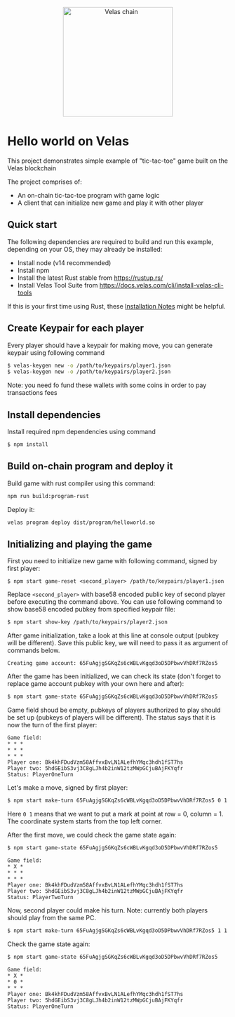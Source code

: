 <p align="center">
  <a href="https://velas.com">
    <img alt="Velas chain" src="https://i.imgur.com/1AHYxYP.png" width="250" />
  </a>
</p>

# Hello world on Velas
This project demonstrates simple example of "tic-tac-toe" game built on the Velas blockchain

The project comprises of:

* An on-chain tic-tac-toe program with game logic
* A client that can initialize new game and play it with other player

## Quick start
The following dependencies are required to build and run this example, depending
on your OS, they may already be installed:

- Install node (v14 recommended)
- Install npm
- Install the latest Rust stable from https://rustup.rs/
- Install Velas Tool Suite from
  https://docs.velas.com/cli/install-velas-cli-tools

If this is your first time using Rust, these [Installation
Notes](README-installation-notes.md) might be helpful.

## Create Keypair for each player
Every player should have a keypair for making move, you can generate keypair using following command

```bash
$ velas-keygen new -o /path/to/keypairs/player1.json
$ velas-keygen new -o /path/to/keypairs/player2.json
```
Note: you need fo fund these wallets with some coins in order to pay transactions fees

## Install dependencies
Install required npm dependencies using command
```bash
$ npm install
```

## Build on-chain program and deploy it
Build game with rust compiler using this command:
```bash
npm run build:program-rust
```

Deploy it:
```bash
velas program deploy dist/program/helloworld.so
```

## Initializing and playing the game
First you need to initialize new game with following command, signed by first player:
```
$ npm start game-reset <second_player> /path/to/keypairs/player1.json
```

Replace `<second_player>` with base58 encoded public key of second player before executing the command above. You can use following command to show base58 encoded pubkey from specified keypair file:
```bash
$ npm start show-key /path/to/keypairs/player2.json
```

After game initialization, take a look at this line at console output (pubkey will be different). Save this public key, we will need to pass it as argument of commands below.
```
Creating game account: 65FuAgjgSGKqZs6cWBLvKgqd3oD5DPbwvVhDRf7RZos5
```

After the game has been initialized, we can check its state (don't forget to replace game account pubkey with your own here and after):
```bash
$ npm start game-state 65FuAgjgSGKqZs6cWBLvKgqd3oD5DPbwvVhDRf7RZos5
```

Game field shoud be empty, pubkeys of players authorized to play should be set up (pubkeys of players will be different). The status says that it is now the turn of the first player:
```
Game field:
* * *
* * *
* * *
Player one: Bk4khFDudVzm58AffvxBvLN1ALefhYMqc3hdh1fST7hs
Player two: 5hdGEibS3vj3C8gLJh4b2inW12tzMWpGCjuBAjFKYqfr
Status: PlayerOneTurn
```

Let's make a move, signed by first player:
```bash
$ npm start make-turn 65FuAgjgSGKqZs6cWBLvKgqd3oD5DPbwvVhDRf7RZos5 0 1 /path/to/keypairs/player1.json
```
Here `0 1` means that we want to put a mark at point at row = 0, column = 1. The coordinate system starts from the top left corner.

After the first move, we could check the game state again:
```bash
$ npm start game-state 65FuAgjgSGKqZs6cWBLvKgqd3oD5DPbwvVhDRf7RZos5
```

```
Game field:
* X *
* * *
* * *
Player one: Bk4khFDudVzm58AffvxBvLN1ALefhYMqc3hdh1fST7hs
Player two: 5hdGEibS3vj3C8gLJh4b2inW12tzMWpGCjuBAjFKYqfr
Status: PlayerTwoTurn
```

Now, second player could make his turn. Note: currently both players should play from the same PC.
```bash
$ npm start make-turn 65FuAgjgSGKqZs6cWBLvKgqd3oD5DPbwvVhDRf7RZos5 1 1 /path/to/keypairs/player2.json
```

Check the game state again:
```bash
$ npm start game-state 65FuAgjgSGKqZs6cWBLvKgqd3oD5DPbwvVhDRf7RZos5
```

```
Game field:
* X *
* 0 *
* * *
Player one: Bk4khFDudVzm58AffvxBvLN1ALefhYMqc3hdh1fST7hs
Player two: 5hdGEibS3vj3C8gLJh4b2inW12tzMWpGCjuBAjFKYqfr
Status: PlayerOneTurn
```
